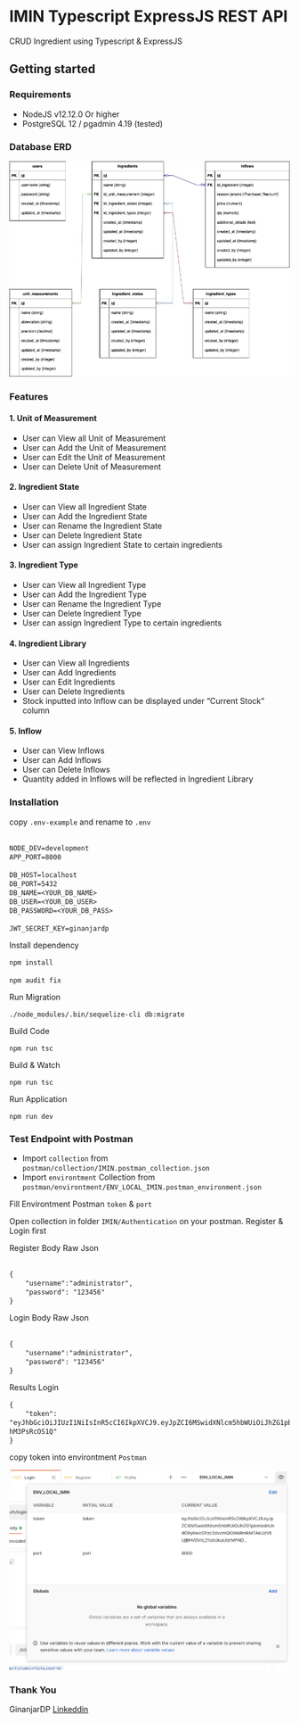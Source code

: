 # IMIN Typescript ExpressJS REST API

CRUD Ingredient using Typescript & ExpressJS

## Getting started
### Requirements

- NodeJS v12.12.0 Or higher
- PostgreSQL 12 / pgadmin 4.19 (tested)

### Database ERD

![Database ERD](db_design.jpg)

### Features

#### 1. Unit of Measurement
- User can View all Unit of Measurement
- User can Add the Unit of Measurement
- User can Edit the Unit of Measurement
- User can Delete Unit of Measurement

#### 2. Ingredient State
- User can View all Ingredient State
- User can Add the Ingredient State
- User can Rename the Ingredient State
- User can Delete Ingredient State
- User can assign Ingredient State to certain ingredients

#### 3. Ingredient Type
- User can View all Ingredient Type
- User can Add the Ingredient Type
- User can Rename the Ingredient Type
- User can Delete Ingredient Type
- User can assign Ingredient Type to certain ingredients

#### 4. Ingredient Library
- User can View all Ingredients
- User can Add Ingredients
- User can Edit Ingredients
- User can Delete Ingredients
- Stock inputted into Inflow can be displayed under “Current Stock” column

#### 5. Inflow
- User can View Inflows
- User can Add Inflows
- User can Delete Inflows
- Quantity added in Inflows will be reflected in Ingredient Library


### Installation

copy `.env-example` and rename to `.env` 

```

NODE_DEV=development
APP_PORT=8000

DB_HOST=localhost
DB_PORT=5432
DB_NAME=<YOUR_DB_NAME>
DB_USER=<YOUR_DB_USER>
DB_PASSWORD=<YOUR_DB_PASS>

JWT_SECRET_KEY=ginanjardp

```

Install dependency
```
npm install

npm audit fix

```

Run Migration

```
./node_modules/.bin/sequelize-cli db:migrate
```

Build Code

```
npm run tsc
```

Build & Watch
```
npm run tsc
```

Run Application
```
npm run dev
```


### Test Endpoint with Postman

- Import `collection` from `postman/collection/IMIN.postman_collection.json`
- Import `environtment` Collection from `postman/environtment/ENV_LOCAL_IMIN.postman_environment.json`

Fill Environtment Postman `token` & `port`

Open collection in folder `IMIN/Authentication` on your postman. Register & Login first

Register Body Raw Json
```

{
    "username":"administrator",
    "password": "123456"
}

```

Login Body Raw Json
```

{
    "username":"administrator",
    "password": "123456"
}

```

Results Login 
```
{
    "token": "eyJhbGciOiJIUzI1NiIsInR5cCI6IkpXVCJ9.eyJpZCI6MSwidXNlcm5hbWUiOiJhZG1pbmlzdHJhdG9yIiwicGFzc3dvcmQiOiIkMmIkMTAkaUwyN3VzWGs2cjE2YlcyUlpaYm5WZUhrckJmaGd5NEZkcVFIWHZ2NmwyLlBqNGtmNktRSTYiLCJpYXQiOjE2MzM4OTUyMjV9.-2XC1v9ai9bbl_HeCIXeQeJYIhsPak0-hM3PsRcOS1Q"
}
```

copy token into environtment `Postman`


![Database ERD](postman_ss.png)


### Thank You 

GinanjarDP
[Linkeddin](https://id.linkedin.com/in/ginanjar-putranto-0416a913b)
